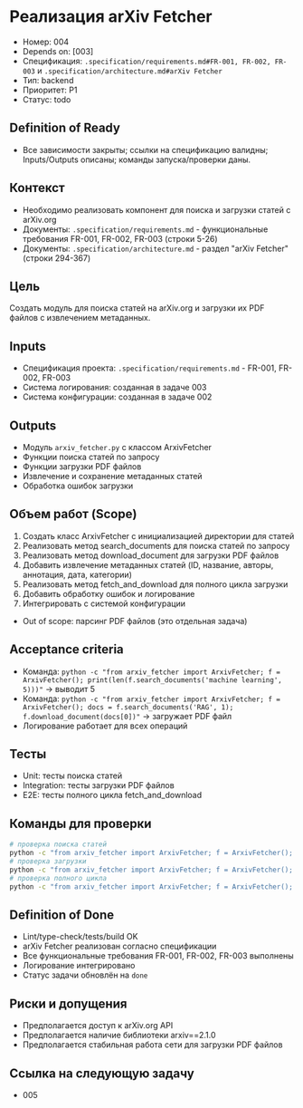 # Реализация arXiv Fetcher

- Номер: 004
- Depends on: [003]
- Спецификация: `.specification/requirements.md#FR-001, FR-002, FR-003` и `.specification/architecture.md#arXiv Fetcher`
- Тип: backend
- Приоритет: P1
- Статус: todo

## Definition of Ready
- Все зависимости закрыты; ссылки на спецификацию валидны; Inputs/Outputs описаны; команды запуска/проверки даны.

## Контекст
- Необходимо реализовать компонент для поиска и загрузки статей с arXiv.org
- Документы: `.specification/requirements.md` - функциональные требования FR-001, FR-002, FR-003 (строки 5-26)
- Документы: `.specification/architecture.md` - раздел "arXiv Fetcher" (строки 294-367)

## Цель
Создать модуль для поиска статей на arXiv.org и загрузки их PDF файлов с извлечением метаданных.

## Inputs
- Спецификация проекта: `.specification/requirements.md` - FR-001, FR-002, FR-003
- Система логирования: созданная в задаче 003
- Система конфигурации: созданная в задаче 002

## Outputs
- Модуль `arxiv_fetcher.py` с классом ArxivFetcher
- Функции поиска статей по запросу
- Функции загрузки PDF файлов
- Извлечение и сохранение метаданных статей
- Обработка ошибок загрузки

## Объем работ (Scope)
1) Создать класс ArxivFetcher с инициализацией директории для статей
2) Реализовать метод search_documents для поиска статей по запросу
3) Реализовать метод download_document для загрузки PDF файлов
4) Добавить извлечение метаданных статей (ID, название, авторы, аннотация, дата, категории)
5) Реализовать метод fetch_and_download для полного цикла загрузки
6) Добавить обработку ошибок и логирование
7) Интегрировать с системой конфигурации
- Out of scope: парсинг PDF файлов (это отдельная задача)

## Acceptance criteria
- Команда: `python -c "from arxiv_fetcher import ArxivFetcher; f = ArxivFetcher(); print(len(f.search_documents('machine learning', 5)))"` → выводит 5
- Команда: `python -c "from arxiv_fetcher import ArxivFetcher; f = ArxivFetcher(); docs = f.search_documents('RAG', 1); f.download_document(docs[0])"` → загружает PDF файл
- Логирование работает для всех операций

## Тесты
- Unit: тесты поиска статей
- Integration: тесты загрузки PDF файлов
- E2E: тесты полного цикла fetch_and_download

## Команды для проверки
```bash
# проверка поиска статей
python -c "from arxiv_fetcher import ArxivFetcher; f = ArxivFetcher(); print(len(f.search_documents('machine learning', 5)))"
# проверка загрузки
python -c "from arxiv_fetcher import ArxivFetcher; f = ArxivFetcher(); docs = f.search_documents('RAG', 1); f.download_document(docs[0])"
# проверка полного цикла
python -c "from arxiv_fetcher import ArxivFetcher; f = ArxivFetcher(); files = f.fetch_and_download('RAG', 3); print(len(files))"
```

## Definition of Done
- Lint/type-check/tests/build OK
- arXiv Fetcher реализован согласно спецификации
- Все функциональные требования FR-001, FR-002, FR-003 выполнены
- Логирование интегрировано
- Статус задачи обновлён на `done`

## Риски и допущения
- Предполагается доступ к arXiv.org API
- Предполагается наличие библиотеки arxiv==2.1.0
- Предполагается стабильная работа сети для загрузки PDF файлов

## Ссылка на следующую задачу
- 005

